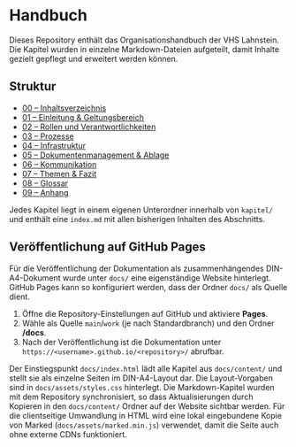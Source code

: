 # Handbuch

Dieses Repository enthält das Organisationshandbuch der VHS Lahnstein. Die Kapitel wurden in einzelne Markdown-Dateien aufgeteilt, damit Inhalte gezielt gepflegt und erweitert werden können.

## Struktur

- [00 – Inhaltsverzeichnis](kapitel/00-inhaltsverzeichnis/index.md)
- [01 – Einleitung & Geltungsbereich](kapitel/01-einleitung-und-geltungsbereich/index.md)
- [02 – Rollen und Verantwortlichkeiten](kapitel/02-rollen-und-verantwortlichkeiten/index.md)
- [03 – Prozesse](kapitel/03-prozesse/index.md)
- [04 – Infrastruktur](kapitel/04-infrastruktur/index.md)
- [05 – Dokumentenmanagement & Ablage](kapitel/05-dokumentenmanagement-und-ablage/index.md)
- [06 – Kommunikation](kapitel/06-kommunikation/index.md)
- [07 – Themen & Fazit](kapitel/07-themen-und-fazit/index.md)
- [08 – Glossar](kapitel/08-glossar/index.md)
- [09 – Anhang](kapitel/09-anhang/index.md)

Jedes Kapitel liegt in einem eigenen Unterordner innerhalb von `kapitel/` und enthält eine `index.md` mit allen bisherigen Inhalten des Abschnitts.

## Veröffentlichung auf GitHub Pages

Für die Veröffentlichung der Dokumentation als zusammenhängendes DIN-A4-Dokument wurde unter `docs/` eine eigenständige Website hinterlegt. GitHub Pages kann so konfiguriert werden, dass der Ordner `docs/` als Quelle dient.

1. Öffne die Repository-Einstellungen auf GitHub und aktiviere **Pages**.
2. Wähle als Quelle `main`/`work` (je nach Standardbranch) und den Ordner **/docs**.
3. Nach der Veröffentlichung ist die Dokumentation unter `https://<username>.github.io/<repository>/` abrufbar.

Der Einstiegspunkt `docs/index.html` lädt alle Kapitel aus `docs/content/` und stellt sie als einzelne Seiten im DIN-A4-Layout dar. Die Layout-Vorgaben sind in `docs/assets/styles.css` hinterlegt. Die Markdown-Kapitel wurden mit dem Repository synchronisiert, so dass Aktualisierungen durch Kopieren in den `docs/content/` Ordner auf der Website sichtbar werden. Für die clientseitige Umwandlung in HTML wird eine lokal eingebundene Kopie von Marked (`docs/assets/marked.min.js`) verwendet, damit die Seite auch ohne externe CDNs funktioniert.
